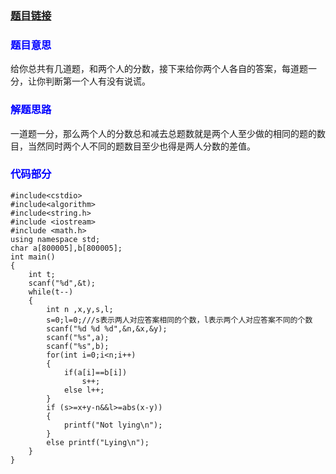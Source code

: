 ### [题目链接](http://acm.hdu.edu.cn/showproblem.php?pid=6045)

### <font color=blue>**题目意思** </font>
 给你总共有几道题，和两个人的分数，接下来给你两个人各自的答案，每道题一分，让你判断第一个人有没有说谎。

### <font color=blue>**解题思路** </font>
一道题一分，那么两个人的分数总和减去总题数就是两个人至少做的相同的题的数目，当然同时两个人不同的题数目至少也得是两人分数的差值。

### <font color=blue>**代码部分** </font>

```
#include<cstdio>
#include<algorithm>
#include<string.h>
#include <iostream>
#include <math.h>
using namespace std;
char a[800005],b[800005]; 
int main()
{
    int t;
    scanf("%d",&t);
    while(t--)
    {
        int n ,x,y,s,l;
        s=0;l=0;///s表示两人对应答案相同的个数，l表示两个人对应答案不同的个数
        scanf("%d %d %d",&n,&x,&y);
        scanf("%s",a);
        scanf("%s",b);
        for(int i=0;i<n;i++)
        {
            if(a[i]==b[i])
                s++;
            else l++;
        }
        if (s>=x+y-n&&l>=abs(x-y))
        {
            printf("Not lying\n");
        }
        else printf("Lying\n");
    }
}

```